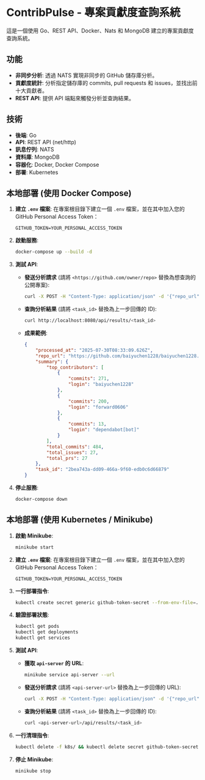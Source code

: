# ContribPulse - 專案貢獻度查詢系統

這是一個使用 Go、REST API、Docker、Nats 和 MongoDB 建立的專案貢獻度查詢系統。

## 功能

*   **非同步分析**: 透過 NATS 實現非同步的 GitHub 儲存庫分析。
*   **貢獻度統計**: 分析指定儲存庫的 commits, pull requests 和 issues，並找出前十大貢獻者。
*   **REST API**: 提供 API 端點來觸發分析並查詢結果。

## 技術

*   **後端**: Go
*   **API**: REST API (net/http)
*   **訊息佇列**: NATS
*   **資料庫**: MongoDB
*   **容器化**: Docker, Docker Compose
*   **部署**: Kubernetes

## 本地部署 (使用 Docker Compose)

1.  **建立 `.env` 檔案**:
    在專案根目錄下建立一個 `.env` 檔案，並在其中加入您的 GitHub Personal Access Token：
    ```
    GITHUB_TOKEN=YOUR_PERSONAL_ACCESS_TOKEN
    ```

2.  **啟動服務**:
    ```bash
    docker-compose up --build -d
    ```

3.  **測試 API**:
    *   **發送分析請求** (請將 `<https://github.com/owner/repo>` 替換為想查詢的公開專案):
        ```bash
        curl -X POST -H "Content-Type: application/json" -d '{"repo_url": "<https://github.com/owner/repo>"}' http://localhost:8080/api/analyze
        ```
    *   **查詢分析結果** (請將 `<task_id>` 替換為上一步回傳的 ID):
        ```bash
        curl http://localhost:8080/api/results/<task_id>
        ```
    *   **成果範例**:
        ```json
        {
            "processed_at": "2025-07-30T08:33:09.626Z",
            "repo_url": "https://github.com/baiyuchen1228/baiyuchen1228.github.io",
            "summary": {
                "top_contributors": [
                    {
                        "commits": 271,
                        "login": "baiyuchen1228"
                    },
                    {
                        "commits": 200,
                        "login": "forward0606"
                    },
                    {
                        "commits": 13,
                        "login": "dependabot[bot]"
                    }
                ],
                "total_commits": 484,
                "total_issues": 27,
                "total_prs": 27
            },
            "task_id": "2bea743a-dd09-466a-9f60-edb0c6d66879"
        }
        ```

4.  **停止服務**:
    ```bash
    docker-compose down
    ```

## 本地部署 (使用 Kubernetes / Minikube)

1.  **啟動 Minikube**:
    ```bash
    minikube start
    ```

2.  **建立 `.env` 檔案**:
    在專案根目錄下建立一個 `.env` 檔案，並在其中加入您的 GitHub Personal Access Token：
    ```
    GITHUB_TOKEN=YOUR_PERSONAL_ACCESS_TOKEN
    ```

3.  **一行部署指令**:
    ```bash
    kubectl create secret generic github-token-secret --from-env-file=.env && kubectl apply -f k8s/
    ```

4.  **驗證部署狀態**:
    ```bash
    kubectl get pods
    kubectl get deployments
    kubectl get services
    ```

5.  **測試 API**:
    *   **獲取 `api-server` 的 URL**:
        ```bash
        minikube service api-server --url
        ```
    *   **發送分析請求** (請將 `<api-server-url>` 替換為上一步回傳的 URL):
        ```bash
        curl -X POST -H "Content-Type: application/json" -d '{"repo_url": "https://github.com/owner/repo"}' <api-server-url>/api/analyze
        ```
    *   **查詢分析結果** (請將 `<task_id>` 替換為上一步回傳的 ID):
        ```bash
        curl <api-server-url>/api/results/<task_id>
        ```

6.  **一行清理指令**:
    ```bash
    kubectl delete -f k8s/ && kubectl delete secret github-token-secret
    ```

7.  **停止 Minikube**:
    ```bash
    minikube stop
    ```
